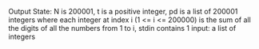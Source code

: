 Output State: N is 200001, t is a positive integer, pd is a list of 200001 integers where each integer at index i (1 <= i <= 200000) is the sum of all the digits of all the numbers from 1 to i, stdin contains 1 input: a list of integers